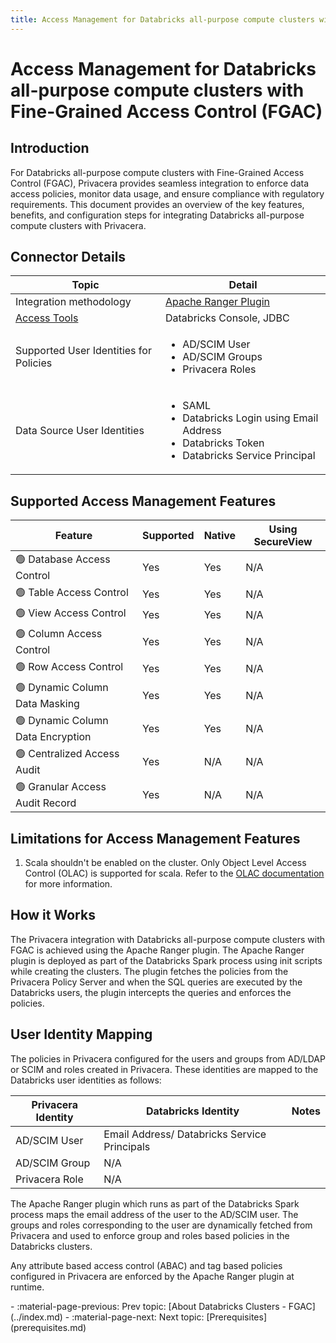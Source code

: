 ```yaml
---
title: Access Management for Databricks all-purpose compute clusters with Fine-Grained Access Control (FGAC)
---
```


# Access Management for Databricks all-purpose compute clusters with Fine-Grained Access Control (FGAC)


## Introduction

For Databricks all-purpose compute clusters with Fine-Grained Access Control (FGAC), Privacera provides seamless
integration to enforce data access policies, monitor data usage, and ensure compliance with regulatory requirements.
This document provides an overview of the key features, benefits, and configuration steps for integrating Databricks
all-purpose compute clusters with Privacera.

## Connector Details


| Topic                                                                       | Detail                                                                                                                       |
|-----------------------------------------------------------------------------|------------------------------------------------------------------------------------------------------------------------------|
| Integration methodology                                                     | [Apache Ranger Plugin](../../../resources/design/access-management/access_integrations.md#apache-ranger-plugin)                                                                                                       |
| [Access Tools](../../../resources/design/access-management/access_tools.md) | Databricks Console, JDBC                                                                                                     |
| Supported User Identities for Policies                                      | <ul><li>AD/SCIM User</li><li>AD/SCIM Groups</li><li>Privacera Roles</li>                                                     |
| Data Source User Identities                                                 | <ul><li>SAML</li><li>Databricks Login using Email Address</li><li>Databricks Token</li><li>Databricks Service Principal</li> |


## Supported Access Management Features

| Feature                         | Supported | Native | Using SecureView |
|---------------------------------|-----------|--------|------------------|
| :green_circle: Database Access Control | Yes       | Yes    | N/A |
| :green_circle: Table Access Control | Yes       | Yes    | N/A |
| :green_circle: View Access Control | Yes       | Yes    | N/A |
| :green_circle: Column Access Control | Yes       | Yes    | N/A |
| :green_circle: Row Access Control | Yes       | Yes    | N/A |
| :green_circle: Dynamic Column Data Masking | Yes       | Yes    | N/A |
| :green_circle: Dynamic Column Data Encryption | Yes       | Yes    | N/A |
| :green_circle: Centralized Access Audit | Yes       | N/A    | N/A |
| :green_circle: Granular Access Audit Record   | Yes       | N/A    | N/A |

## Limitations for Access Management Features

1. Scala shouldn't be enabled on the cluster. Only Object Level Access Control (OLAC) is supported for scala. Refer to the
   [OLAC documentation](../../databricks-clusters-olac/index.md) for more information.

## How it Works

The Privacera integration with Databricks all-purpose compute clusters with FGAC is achieved using the Apache Ranger
plugin. The Apache Ranger plugin is deployed as part of the Databricks Spark process using init scripts while creating
the clusters. The plugin fetches the policies from the Privacera Policy Server and when the SQL queries are executed by
the Databricks users, the plugin intercepts the queries and enforces the policies.


## User Identity Mapping

The policies in Privacera configured for the users and groups from AD/LDAP or SCIM and roles created in Privacera. 
These identities are mapped to the Databricks user identities as follows:

| Privacera Identity | Databricks Identity                          | Notes |
|--------------------|----------------------------------------------|-------|
| AD/SCIM User       | Email Address/ Databricks Service Principals |       |
| AD/SCIM Group      | N/A                                          | |
| Privacera Role     | N/A                                          | |

The Apache Ranger plugin which runs as part of the Databricks Spark process maps the email address of the user to the
AD/SCIM user. The groups and roles corresponding to the user are dynamically fetched from Privacera and used to enforce
group and roles based policies in the Databricks clusters.

Any attribute based access control (ABAC) and tag based policies configured in Privacera are enforced by the Apache Ranger plugin at 
runtime.

<div class="grid cards" markdown>
-   :material-page-previous: Prev topic: [About Databricks Clusters - FGAC](../index.md)
-   :material-page-next: Next topic: [Prerequisites](prerequisites.md)
</div>
